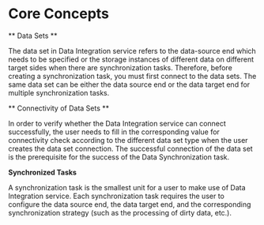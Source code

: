 # Core Concepts

** Data Sets **

The data set in Data Integration service refers to the data-source end which needs to be specified or the storage instances of different data on different target sides when there are synchronization tasks. Therefore, before creating a synchronization task, you must first connect to the data sets. The same data set can be either the data source end or the data target end for multiple synchronization tasks.

 

** Connectivity of Data Sets **

In order to verify whether the Data Integration service can connect successfully, the user needs to fill in the corresponding value for connectivity check according to the different data set type when the user creates the data set connection. The successful connection of the data set is the prerequisite for the success of the Data Synchronization task.

 

**Synchronized Tasks**

A synchronization task is the smallest unit for a user to make use of Data Integration service. Each synchronization task requires the user to configure the data source end, the data target end, and the corresponding synchronization strategy (such as the processing of dirty data, etc.).